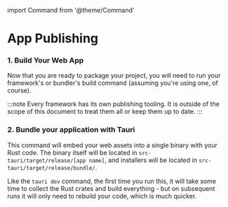 import Command from '@theme/Command'

# App Publishing

### 1. Build Your Web App

Now that you are ready to package your project, you will need to run your framework's or bundler's build command (assuming you're using one, of course).

:::note
Every framework has its own publishing tooling. It is outside of the scope of this document to treat them all or keep them up to date.
:::

### 2. Bundle your application with Tauri

<Command name="build" />

This command will embed your web assets into a single binary with your Rust code. The binary itself will be located in `src-tauri/target/release/[app name]`, and installers will be located in `src-tauri/target/release/bundle/`.

Like the `tauri dev` command, the first time you run this, it will take some time to collect the Rust crates and build everything - but on subsequent runs it will only need to rebuild your code, which is much quicker.
